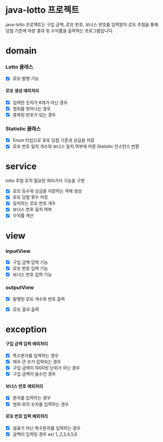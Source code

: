 # java-lotto 프로젝트

java-lotto 프로젝트는 구입 금액, 로또 번호, 보너스 번호를 입력받아 로또 추첨을 통해 당첨 기준에 따른 결과 및 수익률을 출력하는 프로그램입니다.

# domain

### Lotto 클래스

- [x] 로또 발행 기능

#### 로또 생성 예외처리
- [x] 입력한 숫자가 6개가 아닌 경우
- [x] 범위를 벗어나는 경우
- [x] 중복된 번호가 있는 경우

### Statistic 클래스

- [x] Enum 타입으로 로또 당첨 기준과 상금을 저장
- [x] 로또 번호 일치 개수와 보너스 일치 여부에 따른 Statistic 인스턴스 반환

# service

lotto 추첨 로직 필요한 여러가지 기능을 구현

- [x] 로또 등수와 상금을 저장하는 객체 생성
- [x] 로또 당첨 횟수 저장
- [x] 일치하는 로또 번호 개수
- [x] 보너스 번호 일치 여부
- [x] 수익률 계산

# view
### inputView

- [x] 구입 금액 입력 기능
- [x] 로또 번호 입력 기능
- [x] 보너스 번호 입력 기능

### outputView

- [x] 발행된 로또 개수와 번호 출력
- [x] 로또 결과 출력


# exception

#### 구입 금액 입력 예외처리
- [x] 특수문자를 입력하는 경우
- [x] 매우 큰 수가 입력되는 경우
- [x] 구입 금액이 1000원 단위가 아닌 경우
- [x] 구입 금액이 음수인 경우

#### 보너스 번호 예외처리
- [x] 문자를 입력하는 경우
- [x] 범위 외의 숫자를 입력하는 경우

#### 로또 번호 입력 예외처리
- [x] 쉼표가 아닌 특수문자를 입력하는 경우
- [x] 공백이 입력된 경우 ex) 1,,2,3,4,5,6